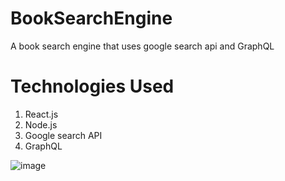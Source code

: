 # BookSearchEngine
A book search engine that uses google search api and GraphQL

# Technologies Used
1. React.js
2. Node.js
3. Google search API
4. GraphQL


![image](https://github.com/OppedRawen/BookSearchEngine/assets/95009568/74c3d18c-ab2b-415d-aa94-5575c73225b7)
